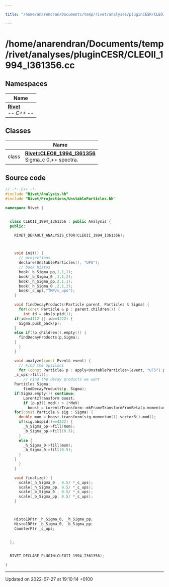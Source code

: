 ```yaml
---

title: "/home/anarendran/Documents/temp/rivet/analyses/pluginCESR/CLEOII_1994_I361356.cc"

---
```


# /home/anarendran/Documents/temp/rivet/analyses/pluginCESR/CLEOII_1994_I361356.cc



## Namespaces

| Name           |
| -------------- |
| **[Rivet](http://example.org/namespaces/namespacerivet/)** <br>-*- C++ -*-  |

## Classes

|                | Name           |
| -------------- | -------------- |
| class | **[Rivet::CLEOII_1994_I361356](http://example.org/classes/classrivet_1_1cleoii__1994__i361356/)** <br>Sigma_c 0,++ spectra.  |




## Source code

```cpp
// -*- C++ -*-
#include "Rivet/Analysis.hh"
#include "Rivet/Projections/UnstableParticles.hh"

namespace Rivet {


  class CLEOII_1994_I361356 : public Analysis {
  public:

    RIVET_DEFAULT_ANALYSIS_CTOR(CLEOII_1994_I361356);



    void init() {
      // projections
      declare(UnstableParticles(), "UFS");
      // book histos
      book(_b_Sigma_pp,1,1,1);
      book(_b_Sigma_0 ,1,1,2);
      book(_h_Sigma_pp,2,1,1);
      book(_h_Sigma_0 ,2,1,2);
      book(_c_ups,"TMP/c_ups");
    }

    void findDecayProducts(Particle parent, Particles & Sigma) {
      for(const Particle & p : parent.children()) {
        int id = abs(p.pid());
    if(id==4112 || id==4222) {
      Sigma.push_back(p);
    }
    else if(!p.children().empty()) {
      findDecayProducts(p,Sigma);
    }
      }
    }

    void analyze(const Event& event) {
      // Find the upsilons
      for (const Particle& p : apply<UnstableParticles>(event, "UFS").particles(Cuts::pid==300553)) {
    _c_ups->fill();
        // Find the decay products we want
    Particles Sigma;
        findDecayProducts(p, Sigma);
    if(Sigma.empty()) continue;
        LorentzTransform boost;
        if (p.p3().mod() > 1*MeV)
          boost = LorentzTransform::mkFrameTransformFromBeta(p.momentum().betaVec());   
    for(const Particle & sig : Sigma) {
      double mom = boost.transform(sig.momentum()).vector3().mod();
      if(sig.abspid()==4222) {
        _h_Sigma_pp->fill(mom);
        _b_Sigma_pp->fill(0.5);
      }
      else {
        _h_Sigma_0->fill(mom);
        _b_Sigma_0->fill(0.5);
      }
    }
      }
    }

    void finalize() {
      scale(_h_Sigma_0 , 0.5/ *_c_ups);
      scale(_h_Sigma_pp, 0.5/ *_c_ups);
      scale(_b_Sigma_0 , 0.5/ *_c_ups);
      scale(_b_Sigma_pp, 0.5/ *_c_ups);
    }



    Histo1DPtr _h_Sigma_0, _h_Sigma_pp;
    Histo1DPtr _b_Sigma_0, _b_Sigma_pp;
    CounterPtr _c_ups;


  };


  RIVET_DECLARE_PLUGIN(CLEOII_1994_I361356);

}
```


-------------------------------

Updated on 2022-07-27 at 19:10:14 +0100
